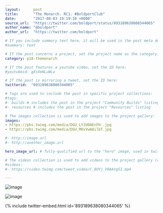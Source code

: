 ```yaml
---
layout:      post
title:       "The Monarch. RC1. #BoldportClub"
date:        "2017-08-03 19:19:39 +0000"
source_url:  "https://twitter.com/boldport/status/893189638080344065"
author_name: "@boldport"
author_url:  "https://twitter.com/boldport"

# If you include summary text here, it will be used in the post meta description instead of an excerpt from the post body
#summary: text

# If the post concerns a project, set the project name as the category:
category: p18-themonarch

# If the post features a youtube video, set the ID here:
#youtubeid: gXsVeNLuWLw

# If the post is mirroring a tweet, set the ID here:
twitterid:  "893189638080344065"

# Tags are used to include the post in specific project collections:
#tags:
#- builds # includes the post in the project "Community Builds" listing
#- resources # includes the post in the project "Resources" listing

# The images collection is used to add images to the project gallery:
images:
- https://pbs.twimg.com/media/DGU_LY2U0AEnFH-.jpg
- https://pbs.twimg.com/media/DGU_MOxVwAAilbT.jpg

#- http://image.url
#- http://another_image.url

hero_image_url: # fully-qualified url to the "hero" image, used in twitter cards for example

# The videos collection is used to add videos to the project gallery (currently only mp4):
#videos:
#- https://video.twimg.com/tweet_video/C_8OYj_V0AAtg5I.mp4

---
```


![image](https://pbs.twimg.com/media/DGU_LY2U0AEnFH-.jpg)

![image](https://pbs.twimg.com/media/DGU_MOxVwAAilbT.jpg)

{% include twitter-embed.html id='893189638080344065' %}



